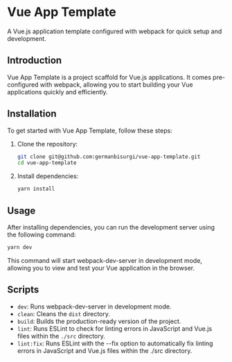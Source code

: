 # Vue App Template

A Vue.js application template configured with webpack for quick setup and development.

## Introduction

Vue App Template is a project scaffold for Vue.js applications. It comes pre-configured with webpack, allowing you to start building your Vue applications quickly and efficiently.

## Installation

To get started with Vue App Template, follow these steps:

1. Clone the repository:
   ```bash
   git clone git@github.com:germanbisurgi/vue-app-template.git
   cd vue-app-template
   ```

2. Install dependencies:
   ```bash
   yarn install
   ```

## Usage

After installing dependencies, you can run the development server using the following command:

```bash
yarn dev
```

This command will start webpack-dev-server in development mode, allowing you to view and test your Vue application in the browser.

## Scripts

- `dev`: Runs webpack-dev-server in development mode.
- `clean`: Cleans the `dist` directory.
- `build`: Builds the production-ready version of the project.
- `lint`: Runs ESLint to check for linting errors in JavaScript and Vue.js files within the `./src` directory.
- `lint:fix`: Runs ESLint with the --fix option to automatically fix linting errors in JavaScript and Vue.js files within the ./src directory.

